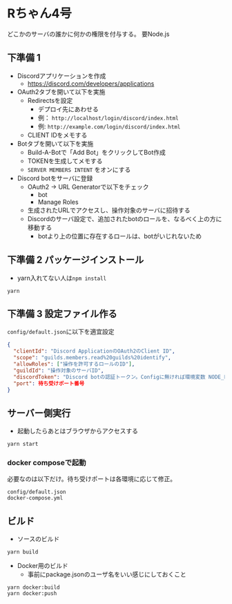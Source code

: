 # Rちゃん4号

どこかのサーバの誰かに何かの権限を付与する。
要Node.js

## 下準備 1

- Discordアプリケーションを作成
  - https://discord.com/developers/applications
- OAuth2タブを開いて以下を実施
  - Redirectsを設定
    - デプロイ先にあわせる
    - 例： `http://localhost/login/discord/index.html`
    - 例:  `http://example.com/login/discord/index.html`
  - CLIENT IDをメモする
- Botタブを開いて以下を実施
  - Build-A-Botで「Add Bot」をクリックしてBot作成
  - TOKENを生成してメモする
  - `SERVER MEMBERS INTENT` をオンにする
- Discord botをサーバに登録
  - OAuth2 -> URL Generatorで以下をチェック
    - bot
    - Manage Roles
  - 生成されたURLでアクセスし、操作対象のサーバに招待する  
  - Discordのサーバ設定で、追加されたbotのロールを、なるべく上の方に移動する
    - botより上の位置に存在するロールは、botがいじれないため

## 下準備 2 パッケージインストール
- yarn入れてない人は`npm install`

```shell
yarn
```

## 下準備 3 設定ファイル作る

`config/default.json`に以下を適宜設定

```json
{
  "clientId": "Discord ApplicationのOAuth2のClient ID",
  "scope": "guilds.members.read%20guilds%20identify",
  "allowRoles": ["操作を許可するロールのID"],
  "guildId": "操作対象のサーバID",
  "discordToken": "Discord botの認証トークン。Configに無ければ環境変数 NODE_ENV_DISCORD_TOKEN を使用する",
  "port": 待ち受けポート番号
}
```

## サーバー側実行
- 起動したらあとはブラウザからアクセスする
```
yarn start
```

### docker composeで起動

必要なのは以下だけ。待ち受けポートは各環境に応じて修正。

```
config/default.json
docker-compose.yml
```

## ビルド
- ソースのビルド

```
yarn build
```

- Docker用のビルド
  - 事前にpackage.jsonのユーザ名をいい感じにしておくこと

```
yarn docker:build
yarn docker:push
```
